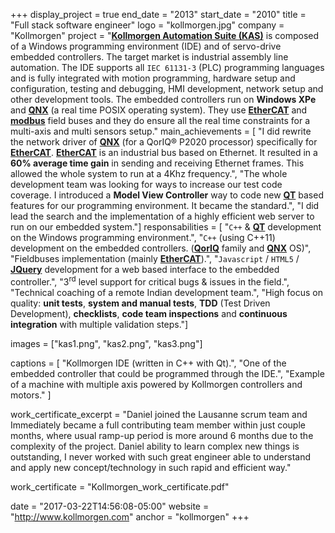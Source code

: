 +++
display_project = true
end_date = "2013"
start_date = "2010"
title = "Full stack software engineer"
logo = "kollmorgen.jpg"
company = "Kollmorgen"
project = "[**Kollmorgen Automation Suite (KAS)**](http://www.kollmorgen.com/en-us/products/machine-controls/automation-platform/kollmorgen-automation-suite/kollmorgen-automation-suite-overview/) is composed of a Windows programming environment (IDE) and of servo-drive embedded controllers. The target market is industrial assembly line automation. The IDE supports all `IEC 61131-3` (PLC) programming languages and is fully integrated with motion programming, hardware setup and configuration, testing and debugging, HMI development, network setup and other development tools. The embedded controllers run on **Windows XPe** and [**QNX**](http://www.qnx.com) (a real time POSIX operating system). They use [**EtherCAT**](https://www.ethercat.org/default.htm) and [**modbus**](http://www.modbus.org/) field buses and they do ensure all the real time constraints for a multi-axis and multi sensors setup."
main_achievements = [
  "I did rewrite the network driver of [**QNX**](http://www.qnx.com) (for a QorIQ® P2020 processor) specifically for [**EtherCAT**](https://www.ethercat.org/default.htm). [**EtherCAT**](https://www.ethercat.org/default.htm) is an industrial bus based on Ethernet. It resulted in a **60% average time gain** in sending and receiving Ethernet frames. This allowed the whole system to run at a 4Khz frequency.",
  "The whole development team was looking for ways to increase our test code coverage. I introduced a **Model View Controller** way to code new [**QT**](https://www.qt.io/) based features for our programming environment. It became the standard.",
  "I did lead the search and the implementation of a highly efficient web server to run on our embedded system."]
responsabilities = [
  "`C++` & [**QT**](https://www.qt.io/) development on the Windows programming environment.",
  "`C++` (using C++11) development on the embedded controllers. ([**QorIQ**](http://www.nxp.com/products/microcontrollers-and-processors/power-architecture-processors/qoriq-platforms:QORIQ_HOME) family and [**QNX**](http://www.qnx.com) OS)",
  "Fieldbuses implementation (mainly [**EtherCAT**](https://www.ethercat.org/default.htm)).",
  "`Javascript` / `HTML5` / [**JQuery**](https://jquery.com/) development for a web based interface to the embedded controller.",
  "3<sup>rd</sup> level support for critical bugs & issues in the field.",
  "Technical coaching of a remote Indian development team.",
  "High focus on quality: **unit tests**, **system and manual tests**, **TDD** (Test Driven Development), **checklists**, **code team inspections** and **continuous integration** with multiple validation steps."]

images = ["kas1.png", "kas2.png", "kas3.png"]

captions = [
  "Kollmorgen IDE (written in C++ with Qt).",
  "One of the embedded controller that could be programmed through the IDE.",
  "Example of a machine with multiple axis powered by Kollmorgen controllers and motors."
  ]

work_certificate_excerpt = "Daniel joined the Lausanne scrum team and Immediately became a full contributing team member within just couple months, where usual ramp-up period is more around 6 months due to the complexity of the project. Daniel ability to learn complex new things is outstanding, I never worked with such great engineer able to understand and apply new concept/technology in such rapid and efficient way."

work_certificate = "Kollmorgen_work_certificate.pdf"

date = "2017-03-22T14:56:08-05:00"
website = "http://www.kollmorgen.com"
anchor = "kollmorgen"
+++
